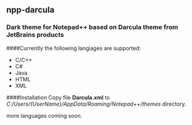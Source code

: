 ## npp-darcula

### Dark theme for Notepad++ based on Darcula theme from JetBrains products

####Currently the following langiages are supported:
* C/C++
* C#
* Java
* HTML
* XML

####Installation
Copy file **Darcula.xml** to _C:/Users/{UserName}/AppData/Roaming/Notepad++/themes_ directory.

more languages coming soon.
